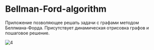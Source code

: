 # Bellman-Ford-algorithm
Приложение позволяющее решать задачи с графами методом Беллмана-Форда. Присутствует динамическая отрисовка графов и пошаговое решение.


![4](https://github.com/ElevenIsNot11/Bellman-Ford-algorithm/assets/138966560/1a9b3843-5775-4627-aa30-d1e8765f2a39)
